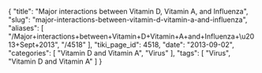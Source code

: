 {
    "title": "Major interactions between Vitamin D, Vitamin A, and Influenza",
    "slug": "major-interactions-between-vitamin-d-vitamin-a-and-influenza",
    "aliases": [
        "/Major+interactions+between+Vitamin+D+Vitamin+A+and+Influenza+\u2013+Sept+2013",
        "/4518"
    ],
    "tiki_page_id": 4518,
    "date": "2013-09-02",
    "categories": [
        "Vitamin D and Vitamin A",
        "Virus"
    ],
    "tags": [
        "Virus",
        "Vitamin D and Vitamin A"
    ]
}